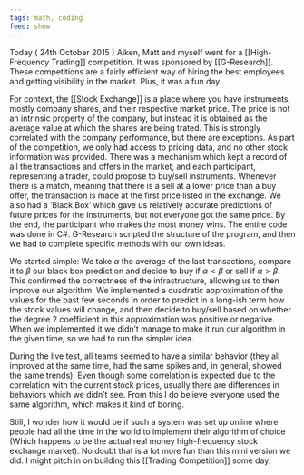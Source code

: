 ```yaml
---
tags: math, coding
feed: show
---
```


Today ( 24th October 2015 ) Aiken, Matt and myself went for a [[High-Frequency Trading]] competition. It was sponsored by [[G-Research]]. These competitions are a fairly efficient way of hiring the best employees and getting visibility in the market. Plus, it was a fun day.

For context, the [[Stock Exchange]] is a place where you have instruments, mostly company shares, and their respective market price. The price is not an intrinsic property of the company, but instead it is obtained as the average value at which the shares are being trated. This is strongly correlated with the company performance, but there are exceptions. As part of the competition, we only had access to pricing data, and no other stock information was provided. There was a mechanism which kept a record of all the transactions and offers in the market, and each participant, representing a trader, could propose to buy/sell instruments. Whenever there is a match, meaning that there is a sell at a lower price than a buy offer, the transaction is made at the first price listed in the exchange. We also had a ‘Black Box’ which gave us relatively accurate predictions of future prices for the instruments, but not everyone got the same price. By the end, the participant who makes the most money wins. The entire code was done in C#. G-Research scripted the structure of the program, and then we had to complete specific methods with our own ideas.

We started simple: We take $\alpha$ the average of the last transactions, compare it to $\beta$ our black box prediction and decide to buy if $\alpha < \beta$ or sell if $\alpha > \beta$. This confirmed the correctness of the infrastructure, allowing us to then improve our algorithm. We implemented a quadratic approximation of the values for the past few seconds in order to predict in a long-ish term how the stock values will change, and then decide to buy/sell based on whether the degree 2 coefficient in this approximation was positive or negative. When we implemented it we didn’t manage to make it run our algorithm in the given time, so we had to run the simpler idea.

During the live test, all teams seemed to have a similar behavior (they all improved at the same time, had the same spikes and, in general, showed the same trends). Even though some correlation is expected due to the correlation with the current stock prices, usually there are differences in behaviors which we didn’t see. From this I do believe everyone used the same algorithm, which makes it kind of boring.

Still, I wonder how it would be if such a system was set up online where people had all the time in the world to implement their algorithm of choice (Which happens to be the actual real money high-frequency stock exchange market). No doubt that is a lot more fun than this mini version we did. I might pitch in on building this [[Trading Competition]] some day.